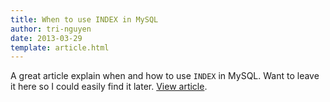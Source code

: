 ```yaml
---
title: When to use INDEX in MySQL
author: tri-nguyen
date: 2013-03-29
template: article.html
---
```


A great article explain when and how to use `INDEX` in MySQL. Want to leave it here so I could easily find it later. [View article](http://www.howtoforge.com/when-to-use-indexes-in-mysql-databases).